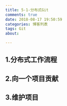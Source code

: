 ```yaml
---
title: 5-1-分布式Git
comments: true
date: 2018-08-17 19:50:59
categories: 博客列表
tags: Git
about:

---
```


## 1.分布式工作流程

## 2.向一个项目贡献

## 3.维护项目